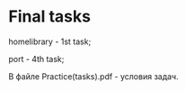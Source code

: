 # Final tasks

homelibrary - 1st task;

port - 4th task;

В файле Practice(tasks).pdf - условия задач.